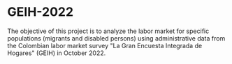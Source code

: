 # GEIH-2022
The objective of this project is to analyze the labor market for specific populations (migrants and disabled persons) using administrative data from the Colombian labor market survey "La Gran Encuesta Integrada de Hogares" (GEIH) in October 2022. 
